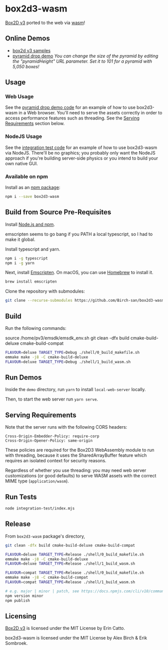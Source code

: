 # box2d3-wasm

[Box2D v3][] ported to the web via [wasm][]!

## Online Demos
- [box2d v3 samples](https://birch-san.github.io/box2d3-wasm/demo/samples)
- [pyramid drop demo](https://birch-san.github.io/box2d3-wasm/demo/modern/?threading=1&pyramidHeight=100&hd=0)
*You can change the size of the pyramid by editing the "pyramidHeight" URL parameter. Set it to 101 for a pyramid with 5,050 boxes!*

## Usage

### Web Usage

See the [pyramid drop demo code](demo/modern/demo.js) for an example of how to use box2d3-wasm in a Web browser. You'll need to serve the assets correctly in order to access performance features such as threading. See the [Serving Requirements](#serving-requirements) section below.

### NodeJS Usage

See the [integration test code](integration-test/index.mjs) for an example of how to use box2d3-wasm via NodeJS. There'll be no graphics; you probably only want the NodeJS approach if you're building server-side physics or you intend to build your own native GUI.

### Available on npm

Install as an [npm package](https://www.npmjs.com/package/box2d3-wasm):

```bash
npm i --save box2d3-wasm
```

## Build from Source Pre-Requisites

Install [Node.js and npm][].

emscripten seems to go bang if you PATH a local typescript, so I had to make it global.

Install typescript and yarn.

```bash
npm i -g typescript
npm i -g yarn
```

Next, install [Emscripten][]. On macOS, you can use [Homebrew][] to install it.

```bash
brew install emscripten
```

Clone the repository with submodules:

```bash
git clone --recurse-submodules https://github.com/Birch-san/box2d3-wasm.git
```

## Build

Run the following commands:

source /home/pv3/emsdk/emsdk_env.sh
git clean -dfx build cmake-build-deluxe cmake-build-compat
```bash
FLAVOUR=deluxe TARGET_TYPE=Debug ./shell/0_build_makefile.sh
emmake make -j8 -C cmake-build-deluxe
FLAVOUR=deluxe TARGET_TYPE=Debug ./shell/1_build_wasm.sh
```

## Run Demos

Inside the `demo` directory, run `yarn` to install `local-web-server` locally.

Then, to start the web server run `yarn serve`.

## Serving Requirements

Note that the server runs with the following CORS headers:

```
Cross-Origin-Embedder-Policy: require-corp
Cross-Origin-Opener-Policy: same-origin
```

These policies are required for the Box2D3 WebAssembly module to run with threading, because it uses the SharedArrayBuffer feature which requires an isolated context for security reasons.

Regardless of whether you use threading: you may need web server customizations (or good defaults) to serve WASM assets with the correct MIME type (`application/wasm`).

## Run Tests

```bash
node integration-test/index.mjs
```

## Release

From `box2d3-wasm` package's directory,

```bash
git clean -dfx build cmake-build-deluxe cmake-build-compat

FLAVOUR=deluxe TARGET_TYPE=Release ./shell/0_build_makefile.sh
emmake make -j8 -C cmake-build-deluxe
FLAVOUR=deluxe TARGET_TYPE=Release ./shell/1_build_wasm.sh

FLAVOUR=compat TARGET_TYPE=Release ./shell/0_build_makefile.sh
emmake make -j8 -C cmake-build-compat
FLAVOUR=compat TARGET_TYPE=Release ./shell/1_build_wasm.sh

# e.g. major | minor | patch, see https://docs.npmjs.com/cli/v10/commands/npm-version
npm version minor
npm publish
```

## Licensing

[Box2D v3][] is licensed under the MIT License by Erin Catto.

box2d3-wasm is licensed under the MIT License by Alex Birch & Erik Sombroek.

[Box2D v3]: https://github.com/erincatto/box2d
[wasm]: https://webassembly.org/
[Node.js and npm]: https://nodejs.org/en/download/
[Emscripten]: https://emscripten.org/docs/getting_started/downloads.html
[Homebrew]: https://brew.sh/
